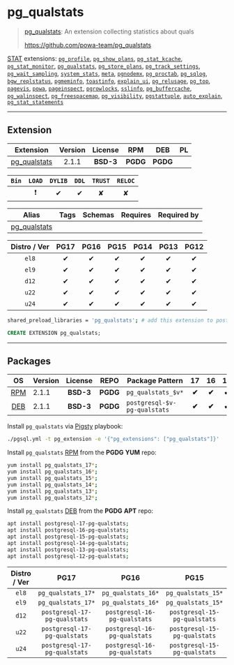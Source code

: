 # pg_qualstats


> [pg_qualstats](https://github.com/powa-team/pg_qualstats): An extension collecting statistics about quals
>
> https://github.com/powa-team/pg_qualstats





[STAT](/stat) extensions: [`pg_profile`](/pg_profile), [`pg_show_plans`](/pg_show_plans), [`pg_stat_kcache`](/pg_stat_kcache), [`pg_stat_monitor`](/pg_stat_monitor), [`pg_qualstats`](/pg_qualstats), [`pg_store_plans`](/pg_store_plans), [`pg_track_settings`](/pg_track_settings), [`pg_wait_sampling`](/pg_wait_sampling), [`system_stats`](/system_stats), [`meta`](/meta), [`pgnodemx`](/pgnodemx), [`pg_proctab`](/pg_proctab), [`pg_sqlog`](/pg_sqlog), [`bgw_replstatus`](/bgw_replstatus), [`pgmeminfo`](/pgmeminfo), [`toastinfo`](/toastinfo), [`explain_ui`](/explain_ui), [`pg_relusage`](/pg_relusage), [`pg_top`](/pg_top), [`pagevis`](/pagevis), [`powa`](/powa), [`pageinspect`](/pageinspect), [`pgrowlocks`](/pgrowlocks), [`sslinfo`](/sslinfo), [`pg_buffercache`](/pg_buffercache), [`pg_walinspect`](/pg_walinspect), [`pg_freespacemap`](/pg_freespacemap), [`pg_visibility`](/pg_visibility), [`pgstattuple`](/pgstattuple), [`auto_explain`](/auto_explain), [`pg_stat_statements`](/pg_stat_statements)


-------
## Extension


| Extension | Version | License | RPM | DEB | PL |
|-----------|:-------:|:-------:|:---:|:---:|:--:|
| [pg_qualstats](https://github.com/powa-team/pg_qualstats) | 2.1.1 | **<span class="tcblue">BSD-3</span>** | **<span class="tccyan">PGDG</span>** | **<span class="tccyan">PGDG</span>** |  |



| `Bin` | `LOAD` | `DYLIB` | `DDL` | `TRUST` | `RELOC` |
|:-----:|:------:|:-------:|:-----:|:-------:|:-------:|
|  | <span class="tcred">❗</span> | <span class="tcblue">✔</span> | <span class="tcblue">✔</span> | <span class="tcwarn">✘</span> | <span class="tcwarn">✘</span> |



| Alias | Tags | Schemas | Requires | Required by |
|-------|------|---------|----------|-------------|
| [pg_qualstats](/pg_qualstats) |  |  |  |  |



| Distro / Ver | PG17 | PG16 | PG15 | PG14 | PG13 | PG12 |
|:------------:|:----:|:----:|:----:|:----:|:----:|:----:|
| `el8` | <span class="tcblue">✔</span> | <span class="tcblue">✔</span> | <span class="tcblue">✔</span> | <span class="tcblue">✔</span> | <span class="tcblue">✔</span> | <span class="tcblue">✔</span> |
| `el9` | <span class="tcblue">✔</span> | <span class="tcblue">✔</span> | <span class="tcblue">✔</span> | <span class="tcblue">✔</span> | <span class="tcblue">✔</span> | <span class="tcblue">✔</span> |
| `d12` | <span class="tcblue">✔</span> | <span class="tcblue">✔</span> | <span class="tcblue">✔</span> | <span class="tcblue">✔</span> | <span class="tcblue">✔</span> | <span class="tcblue">✔</span> |
| `u22` | <span class="tcblue">✔</span> | <span class="tcblue">✔</span> | <span class="tcblue">✔</span> | <span class="tcblue">✔</span> | <span class="tcblue">✔</span> | <span class="tcblue">✔</span> |
| `u24` | <span class="tcblue">✔</span> | <span class="tcblue">✔</span> | <span class="tcblue">✔</span> | <span class="tcblue">✔</span> | <span class="tcblue">✔</span> | <span class="tcblue">✔</span> |



```bash
shared_preload_libraries = 'pg_qualstats'; # add this extension to postgresql.conf
```



```sql
CREATE EXTENSION pg_qualstats;
```

-----------


## Packages


| OS | Version | License | REPO | Package Pattern | 17 | 16 | 15 | 14 | 13 | 12 | Dependency |
|:--:|---------|:-------:|:----:|-----------------|:--:|:--:|:--:|:--:|:--:|:--:|------------|
| [RPM](/rpm) | 2.1.1 | **<span class="tcblue">BSD-3</span>** | **<span class="tccyan">PGDG</span>** | `pg_qualstats_$v*` | **<span class="tccyan">✔</span>** | **<span class="tccyan">✔</span>** | **<span class="tccyan">✔</span>** | **<span class="tccyan">✔</span>** | **<span class="tccyan">✔</span>** | **<span class="tccyan">✔</span>** |  |
| [DEB](/deb) | 2.1.1 | **<span class="tcblue">BSD-3</span>** | **<span class="tccyan">PGDG</span>** | `postgresql-$v-pg-qualstats` | **<span class="tccyan">✔</span>** | **<span class="tccyan">✔</span>** | **<span class="tccyan">✔</span>** | **<span class="tccyan">✔</span>** | **<span class="tccyan">✔</span>** | **<span class="tccyan">✔</span>** |  |



Install `pg_qualstats` via [Pigsty](https://pigsty.io/docs/pgext/usage/install/) playbook:

```bash
./pgsql.yml -t pg_extension -e '{"pg_extensions": ["pg_qualstats"]}'
```


Install `pg_qualstats` [RPM](/rpm) from the **<span class="tccyan">PGDG</span>** **YUM** repo:

```bash
yum install pg_qualstats_17*;
yum install pg_qualstats_16*;
yum install pg_qualstats_15*;
yum install pg_qualstats_14*;
yum install pg_qualstats_13*;
yum install pg_qualstats_12*;
```


Install `pg_qualstats` [DEB](/deb) from the **<span class="tccyan">PGDG</span>** **APT** repo:

```bash
apt install postgresql-17-pg-qualstats;
apt install postgresql-16-pg-qualstats;
apt install postgresql-15-pg-qualstats;
apt install postgresql-14-pg-qualstats;
apt install postgresql-13-pg-qualstats;
apt install postgresql-12-pg-qualstats;
```




| Distro / Ver | PG17 | PG16 | PG15 | PG14 | PG13 | PG12 |
|:------------:|:----:|:----:|:----:|:----:|:----:|:----:|
| `el8` | `pg_qualstats_17*` | `pg_qualstats_16*` | `pg_qualstats_15*` | `pg_qualstats_14*` | `pg_qualstats_13*` | `pg_qualstats_12*` |
| `el9` | `pg_qualstats_17*` | `pg_qualstats_16*` | `pg_qualstats_15*` | `pg_qualstats_14*` | `pg_qualstats_13*` | `pg_qualstats_12*` |
| `d12` | `postgresql-17-pg-qualstats` | `postgresql-16-pg-qualstats` | `postgresql-15-pg-qualstats` | `postgresql-14-pg-qualstats` | `postgresql-13-pg-qualstats` | `postgresql-12-pg-qualstats` |
| `u22` | `postgresql-17-pg-qualstats` | `postgresql-16-pg-qualstats` | `postgresql-15-pg-qualstats` | `postgresql-14-pg-qualstats` | `postgresql-13-pg-qualstats` | `postgresql-12-pg-qualstats` |
| `u24` | `postgresql-17-pg-qualstats` | `postgresql-16-pg-qualstats` | `postgresql-15-pg-qualstats` | `postgresql-14-pg-qualstats` | `postgresql-13-pg-qualstats` | `postgresql-12-pg-qualstats` |





